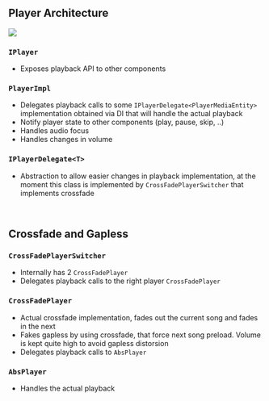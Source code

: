 ## Player Architecture

<img src="https://github.com/ologe/canaree-music-player/blob/master/docs/images/player_architecture.jpg">

<br>

### `IPlayer`
- Exposes playback API to other components

### `PlayerImpl`
- Delegates playback calls to some `IPlayerDelegate<PlayerMediaEntity>` implementation obtained via DI
 that will handle the actual playback 
- Notify player state to other components (play, pause, skip, ..)
- Handles audio focus
- Handles changes in volume

### `IPlayerDelegate<T>`
- Abstraction to allow easier changes in playback implementation, at the moment this class is implemented
    by `CrossFadePlayerSwitcher` that implements crossfade 

<br>

## Crossfade and Gapless

### `CrossFadePlayerSwitcher`
- Internally has 2 `CrossFadePlayer`
- Delegates playback calls to the right player `CrossFadePlayer`

### `CrossFadePlayer`
- Actual crossfade implementation, fades out the current song and fades in the next
- Fakes gapless by using crossfade, that force next song preload. Volume is kept quite high
    to avoid gapless distorsion
- Delegates playback calls to `AbsPlayer`

### `AbsPlayer`
- Handles the actual playback